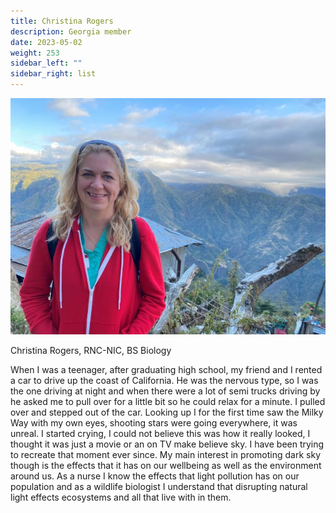 ```yaml
---
title: Christina Rogers
description: Georgia member
date: 2023-05-02
weight: 253
sidebar_left: ""
sidebar_right: list
---
```

![](/images/uploads/christina3.jpg)

Christina Rogers, RNC-NIC, BS Biology 

When I was a teenager, after graduating high school, my friend and I rented a car to drive up the coast of California. He was the nervous type, so I was the one driving at night and when there were a lot of semi trucks driving by he asked me to pull over for a little bit so he could relax for a minute. I pulled over and stepped out of the car. Looking up I for the first time saw the Milky Way with my own eyes, shooting stars were going everywhere, it was unreal. I started crying, I could not believe this was how it really looked, I thought it was just a movie or an on TV make believe sky. I have been trying to recreate that moment ever since. My main interest in promoting dark sky though is the effects that it has on our wellbeing as well as the environment around us. As a nurse I know the effects that light pollution has on our population and as a wildlife biologist I understand that disrupting natural light effects ecosystems and all that live with in them.